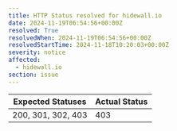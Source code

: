 ```yaml
---
title: HTTP Status resolved for hidewall.io
date: 2024-11-19T06:54:56+00:00Z
resolved: True
resolvedWhen: 2024-11-19T06:54:56+00:00Z
resolvedStartTime: 2024-11-18T10:20:03+00:00Z
severity: notice
affected:
  - hidewall.io
section: issue
---
```


| Expected Statuses | Actual Status  |
|-------------------|----------------|
| 200, 301, 302, 403 | 403 |
